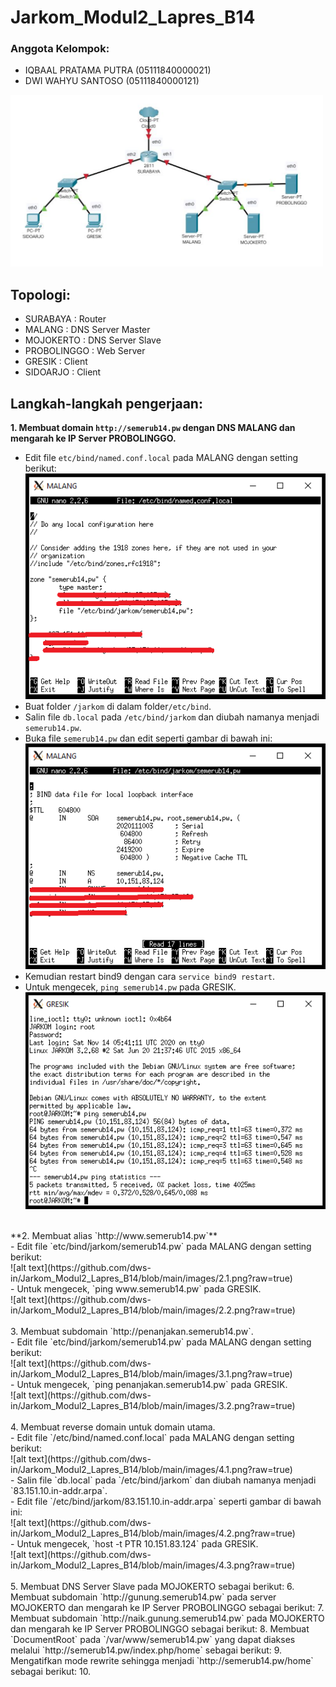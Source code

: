 # **Jarkom_Modul2_Lapres_B14**
### Anggota Kelompok:
- IQBAAL PRATAMA PUTRA  (05111840000021)
- DWI WAHYU SANTOSO     (05111840000121)

<img src="images/topologi.PNG" width="500">

## Topologi:
- SURABAYA    : Router
- MALANG      : DNS Server Master
- MOJOKERTO   : DNS Server Slave
- PROBOLINGGO : Web Server
- GRESIK      : Client
- SIDOARJO    : Client

## Langkah-langkah pengerjaan:
**1. Membuat domain `http://semerub14.pw` dengan DNS MALANG dan mengarah ke IP Server PROBOLINGGO.** <br>
- Edit file `etc/bind/named.conf.local` pada MALANG dengan setting berikut: <br>
![alt text](https://github.com/dws-in/Jarkom_Modul2_Lapres_B14/blob/main/images/1.1.png?raw=true) <br>
- Buat folder `/jarkom` di dalam folder`/etc/bind`. <br> 
- Salin file `db.local` pada `/etc/bind/jarkom` dan diubah namanya menjadi `semerub14.pw`. <br>
- Buka file `semerub14.pw` dan edit seperti gambar di bawah ini: <br>
![alt text](https://github.com/dws-in/Jarkom_Modul2_Lapres_B14/blob/main/images/1.2.png?raw=true) <br>
- Kemudian restart bind9 dengan cara `service bind9 restart`. <br>
- Untuk mengecek, `ping semerub14.pw` pada GRESIK. <br>
![alt text](https://github.com/dws-in/Jarkom_Modul2_Lapres_B14/blob/main/images/1.3.png?raw=true) <br>
<br>
**2. Membuat alias `http://www.semerub14.pw`** <br>
- Edit file `etc/bind/jarkom/semerub14.pw` pada MALANG dengan setting berikut: <br>
![alt text](https://github.com/dws-in/Jarkom_Modul2_Lapres_B14/blob/main/images/2.1.png?raw=true) <br>
- Untuk mengecek, `ping www.semerub14.pw` pada GRESIK. <br>
![alt text](https://github.com/dws-in/Jarkom_Modul2_Lapres_B14/blob/main/images/2.2.png?raw=true) <br>
<br>
3. Membuat subdomain `http://penanjakan.semerub14.pw`. <br>
- Edit file `etc/bind/jarkom/semerub14.pw` pada MALANG dengan setting berikut: <br>
![alt text](https://github.com/dws-in/Jarkom_Modul2_Lapres_B14/blob/main/images/3.1.png?raw=true) <br>
- Untuk mengecek, `ping penanjakan.semerub14.pw` pada GRESIK. <br>
![alt text](https://github.com/dws-in/Jarkom_Modul2_Lapres_B14/blob/main/images/3.2.png?raw=true) <br>
<br>
4. Membuat reverse domain untuk domain utama. <br>
- Edit file `/etc/bind/named.conf.local` pada MALANG dengan setting berikut: <br>
![alt text](https://github.com/dws-in/Jarkom_Modul2_Lapres_B14/blob/main/images/4.1.png?raw=true) <br>
- Salin file `db.local` pada `/etc/bind/jarkom` dan diubah namanya menjadi `83.151.10.in-addr.arpa`. <br>
- Edit file `/etc/bind/jarkom/83.151.10.in-addr.arpa` seperti gambar di bawah ini: <br>
![alt text](https://github.com/dws-in/Jarkom_Modul2_Lapres_B14/blob/main/images/4.2.png?raw=true) <br>
- Untuk mengecek, `host -t PTR 10.151.83.124` pada GRESIK. <br>
![alt text](https://github.com/dws-in/Jarkom_Modul2_Lapres_B14/blob/main/images/4.3.png?raw=true) <br>
<br>
5. Membuat DNS Server Slave pada MOJOKERTO sebagai berikut:
6. Membuat subdomain `http://gunung.semerub14.pw` pada server MOJOKERTO dan mengarah ke IP Server PROBOLINGGO sebagai berikut:
7. Membuat subdomain `http://naik.gunung.semerub14.pw` pada MOJOKERTO dan mengarah ke IP Server PROBOLINGGO sebagai berikut:
8. Membuat `DocumentRoot` pada `/var/www/semerub14.pw` yang dapat diakses melalui `http://semerub14.pw/index.php/home` sebagai berikut:
9. Mengatifkan mode rewrite sehingga menjadi `http://semerub14.pw/home` sebagai berikut:
10. 

